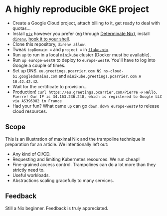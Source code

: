 # A highly reproducible GKE project

- Create a Google Cloud project, attach billing to it, get ready to deal with quotas…
- Install [`nix`](https://nixos.org/) however you prefer (eg through [Determinate Nix](https://docs.determinate.systems/getting-started/individuals)), install [`direnv`](https://direnv.net/), [hook it to your shell](https://direnv.net/docs/hook.html).
- Clone this repository, `direnv allow`.
- Tweak `topDomain =` and `project =` in [`flake.nix`](flake.nix).
- Run `up` to run in a local `minikube` cluster (Docker must be available).
- Run `up europe-west9` to deploy to `europe-west9`. You'll have to log into Google a couple of times.
- Set up DNS. `eu.greetings.pcarrier.com NS ns-cloud-b1.googledomains.com` and `minikube.greetings.pcarrier.com A 10.42.42.42`.
- Wait for the certificate to provision…
- Production! `curl https://eu.greetings.pcarrier.com/Pierre` → `Hello, Pierre! Our IP is 34.163.236.240, which is registered to Google LLC via AS396982 in France`
- Had your fun? What came `up` can go `down`. `down europe-west9` to release cloud resources.

## Scope

This is an illustration of maximal Nix and the trampoline technique in preparation for an article. We intentionally left out:

- Any kind of CI/CD.
- Requesting and limiting Kubernetes resources. We run cheap!
- Fine-grained access control. Trampolines can do a lot more than they strictly need to.
- Useful workloads.
- Abstractions scaling gracefully to many services.

## Feedback

Still a Nix beginner. Feedback is truly appreciated.
